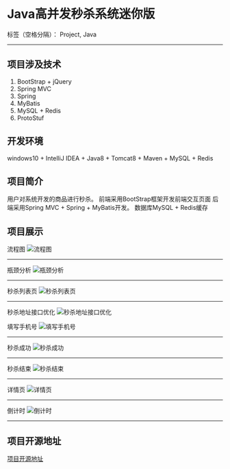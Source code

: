 ﻿# Java高并发秒杀系统迷你版

标签（空格分隔）： Project, Java

---


## 项目涉及技术
1. BootStrap + jQuery
2. Spring MVC
3. Spring
4. MyBatis
5. MySQL + Redis
6. ProtoStuf

## 开发环境
windows10 + IntelliJ IDEA + Java8 + Tomcat8 + Maven + MySQL + Redis

## 项目简介
用户对系统开发的商品进行秒杀。
前端采用BootStrap框架开发前端交互页面
后端采用Spring MVC + Spring + MyBatis开发。
数据库MySQL + Redis缓存

## 项目展示
流程图
![流程图](http://oj005c1bx.bkt.clouddn.com/images/project/seckill/%E6%B5%81%E7%A8%8B%E5%9B%BE.png)


----------
瓶颈分析
![瓶颈分析](http://oj005c1bx.bkt.clouddn.com/images/project/seckill/%E7%93%B6%E9%A2%88%E5%88%86%E6%9E%901.png)


----------
秒杀列表页
![秒杀列表页](http://oj005c1bx.bkt.clouddn.com/images/project/seckill/%E7%A7%92%E6%9D%80%E5%88%97%E8%A1%A8%E9%A1%B5.png)


----------
秒杀地址接口优化
![秒杀地址接口优化](http://oj005c1bx.bkt.clouddn.com/images/project/seckill/%E7%A7%92%E6%9D%80%E5%9C%B0%E5%9D%80%E6%8E%A5%E5%8F%A3%E4%BC%98%E5%8C%96.png)

填写手机号
![填写手机号](http://oj005c1bx.bkt.clouddn.com/images/project/seckill/%E5%A1%AB%E5%86%99%E6%89%8B%E6%9C%BA%E5%8F%B7.png)

----------
秒杀成功
![秒杀成功](http://oj005c1bx.bkt.clouddn.com/images/project/seckill/%E7%A7%92%E6%9D%80%E6%88%90%E5%8A%9F.png)


----------
秒杀结束
![秒杀结束](http://oj005c1bx.bkt.clouddn.com/images/project/seckill/%E7%A7%92%E6%9D%80%E7%BB%93%E6%9D%9F.png)


----------
详情页
![详情页](http://oj005c1bx.bkt.clouddn.com/images/project/seckill/%E8%AF%A6%E6%83%85%E9%A1%B51.png)


----------
倒计时
![倒计时](http://oj005c1bx.bkt.clouddn.com/images/project/seckill/%E5%80%92%E8%AE%A1%E6%97%B61.png)

----------
## 项目开源地址
[项目开源地址](https://github.com/hutaishi/seckill)


